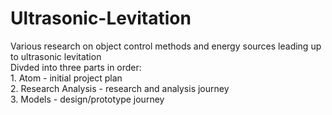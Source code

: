 # Ultrasonic-Levitation
Various research on object control methods and energy sources leading up to ultrasonic levitation
<br /> Divded into three parts in order:
<br /> 1. Atom - initial project plan
<br /> 2. Research Analysis - research and analysis journey 
<br /> 3. Models - design/prototype journey
